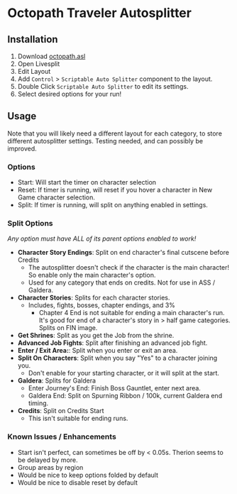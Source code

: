 # Octopath Traveler Autosplitter
## Installation
1. Download [octopath.asl](https://github.com/Eein/octopath-autosplitter/releases/latest/download/octopath.asl)
2. Open Livesplit
3. Edit Layout
  1. Add `Control` > `Scriptable Auto Splitter` component to the layout.
  2. Double Click `Scriptable Auto Splitter` to edit its settings.
  3. Select desired options for your run!

## Usage
Note that you will likely need a different layout for each category, to store different autosplitter settings. Testing needed, and can possibly be improved.

### Options
- Start: Will start the timer on character selection
- Reset: If timer is running, will reset if you hover a character in New Game character selection.
- Split: If timer is running, will split on anything enabled in settings.

### Split Options
*Any option must have ALL of its parent options enabled to work!*
- **Character Story Endings**: Split on end character's final cutscene before Credits
  * The autosplitter doesn't check if the character is the main character! So enable only the main character's option.
  * Used for any category that ends on credits. Not for use in ASS / Galdera.
- **Character Stories**: Splits for each character stories.
  * Includes, fights, bosses, chapter endings, and 3%
    - Chapter 4 End is not suitable for ending a main character's run. It's good for end of a character's story in > half game categories. Splits on FIN image.
- **Get Shrines**: Split as you get the Job from the shrine.
- **Advanced Job Fights**: Split after finishing an advanced job fight.
- **Enter / Exit Area:**: Split when you enter or exit an area.
- **Split On Characters**: Split when you say "Yes" to a character joining you.
  * Don't enable for your starting character, or it will split at the start.
- **Galdera**: Splits for Galdera
  * Enter Journey's End: Finish Boss Gauntlet, enter next area.
  * Galdera End: Split on Spurning Ribbon / 100k, current Galdera end timing.
- **Credits**: Split on Credits Start
  * This isn't suitable for ending runs.

### Known Issues / Enhancements
 - Start isn't perfect, can sometimes be off by < 0.05s. Therion seems to be delayed by more.
 - Group areas by region
 - Would be nice to keep options folded by default
 - Would be nice to disable reset by default